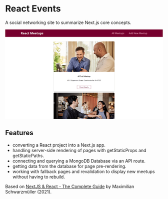 # React Events

A social networking site to summarize Next.js core concepts.

<p align="center">
    <img src="screenshot.png">
</p>

## Features

- converting a React project into a Next.js app.
- handling server-side rendering of pages with getStaticProps and getStaticPaths.
- connecting and querying a MongoDB Database via an API route.
- getting data from the database for page pre-rendering.
- working with fallback pages and revalidation to display new meetups without having to rebuild.

Based on [NextJS & React - The Complete Guide](https://www.udemy.com/course/nextjs-react-the-complete-guide/) by Maximilian Schwarzmüller (2021).
